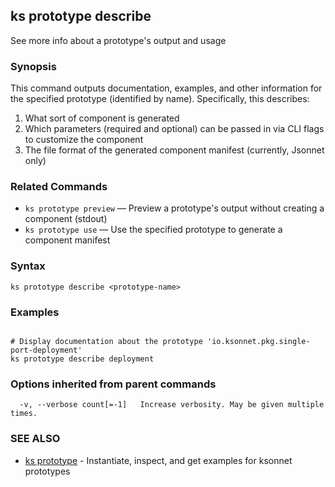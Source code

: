 ## ks prototype describe

See more info about a prototype's output and usage

### Synopsis



This command outputs documentation, examples, and other information for
the specified prototype (identified by name). Specifically, this describes:

  1. What sort of component is generated
  2. Which parameters (required and optional) can be passed in via CLI flags
     to customize the component
  3. The file format of the generated component manifest (currently, Jsonnet only)

### Related Commands

* `ks prototype preview` — Preview a prototype's output without creating a component (stdout)
* `ks prototype use` — Use the specified prototype to generate a component manifest

### Syntax


```
ks prototype describe <prototype-name>
```

### Examples

```

# Display documentation about the prototype 'io.ksonnet.pkg.single-port-deployment'
ks prototype describe deployment
```

### Options inherited from parent commands

```
  -v, --verbose count[=-1]   Increase verbosity. May be given multiple times.
```

### SEE ALSO
* [ks prototype](ks_prototype.md)	 - Instantiate, inspect, and get examples for ksonnet prototypes

